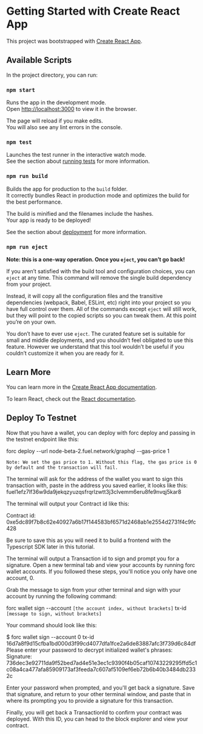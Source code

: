 # Getting Started with Create React App

This project was bootstrapped with [Create React App](https://github.com/facebook/create-react-app).

## Available Scripts

In the project directory, you can run:

### `npm start`

Runs the app in the development mode.\
Open [http://localhost:3000](http://localhost:3000) to view it in the browser.

The page will reload if you make edits.\
You will also see any lint errors in the console.

### `npm test`

Launches the test runner in the interactive watch mode.\
See the section about [running tests](https://facebook.github.io/create-react-app/docs/running-tests) for more information.

### `npm run build`

Builds the app for production to the `build` folder.\
It correctly bundles React in production mode and optimizes the build for the best performance.

The build is minified and the filenames include the hashes.\
Your app is ready to be deployed!

See the section about [deployment](https://facebook.github.io/create-react-app/docs/deployment) for more information.

### `npm run eject`

**Note: this is a one-way operation. Once you `eject`, you can’t go back!**

If you aren’t satisfied with the build tool and configuration choices, you can `eject` at any time. This command will remove the single build dependency from your project.

Instead, it will copy all the configuration files and the transitive dependencies (webpack, Babel, ESLint, etc) right into your project so you have full control over them. All of the commands except `eject` will still work, but they will point to the copied scripts so you can tweak them. At this point you’re on your own.

You don’t have to ever use `eject`. The curated feature set is suitable for small and middle deployments, and you shouldn’t feel obligated to use this feature. However we understand that this tool wouldn’t be useful if you couldn’t customize it when you are ready for it.

## Learn More

You can learn more in the [Create React App documentation](https://facebook.github.io/create-react-app/docs/getting-started).

To learn React, check out the [React documentation](https://reactjs.org/).


## Deploy To Testnet

Now that you have a wallet, you can deploy with forc deploy and passing in the testnet endpoint like this:

forc deploy --url node-beta-2.fuel.network/graphql --gas-price 1

    Note: We set the gas price to 1. Without this flag, the gas price is 0 by default and the transaction will fail.

The terminal will ask for the address of the wallet you want to sign this transaction with, paste in the address you saved earlier, it looks like this: fuel1efz7lf36w9da9jekqzyuzqsfrqrlzwtt3j3clvemm6eru8fe9nvqj5kar8

The terminal will output your Contract id like this:

Contract id: 0xe5dc89f7b8c62e40927a6b17f144583bf6571d2468ab1e2554d2731f4c9fc428

Be sure to save this as you will need it to build a frontend with the Typescript SDK later in this tutorial.

The terminal will output a Transaction id to sign and prompt you for a signature. Open a new terminal tab and view your accounts by running forc wallet accounts. If you followed these steps, you'll notice you only have one account, 0.

Grab the message to sign from your other terminal and sign with your account by running the following command:

forc wallet sign --account `[the account index, without brackets]` tx-id `[message to sign, without brackets]`

Your command should look like this:

$ forc wallet sign --account 0 tx-id 16d7a8f9d15cfba1bd000d3f99cd4077dfa1fce2a6de83887afc3f739d6c84df
Please enter your password to decrypt initialized wallet's phrases:
Signature: 736dec3e92711da9f52bed7ad4e51e3ec1c9390f4b05caf10743229295ffd5c1c08a4ca477afa85909173af3feeda7c607af5109ef6eb72b6b40b3484db2332c

Enter your password when prompted, and you'll get back a signature. Save that signature, and return to your other terminal window, and paste that in where its prompting you to provide a signature for this transaction.

Finally, you will get back a TransactionId to confirm your contract was deployed. With this ID, you can head to the block explorer and view your contract.